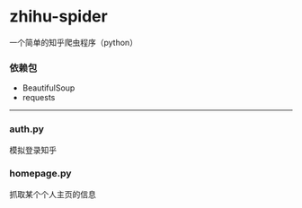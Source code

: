 # zhihu-spider
一个简单的知乎爬虫程序（python） 

### 依赖包 
* BeautifulSoup
* requests

****
### auth.py  
模拟登录知乎

### homepage.py  
抓取某个个人主页的信息
